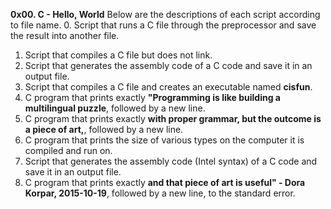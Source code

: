 __0x00. C - Hello, World__
Below are the descriptions of each script according to file name. 
0. Script that runs a C file through the preprocessor and save the result into another file.
1. Script that compiles a C file but does not link.
2. Script that generates the assembly code of a C code and save it in an output file.
3. Script that compiles a C file and creates an executable named __cisfun__.
4. C program that prints exactly __"Programming is like building a multilingual puzzle__, followed by a new line.
5. C program that prints exactly __with proper grammar, but the outcome is a piece of art,__, followed by a new line.
6. C program that prints the size of various types on the computer it is compiled and run on.
100. Script that generates the assembly code (Intel syntax) of a C code and save it in an output file.
101. C program that prints exactly __and that piece of art is useful" - Dora Korpar, 2015-10-19__, followed by a new line, to the standard error.
